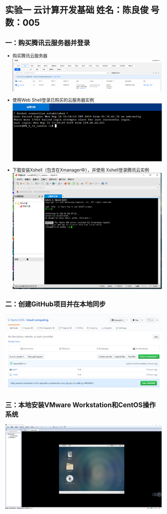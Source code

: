 # 实验一 云计算开发基础        姓名：陈良俊 号数：005
## 一：购买腾讯云服务器并登录
* 购买腾讯云服务器 
![buy](https://github.com/Hymn1226/cloud-computing/blob/master/test1/buy.png?raw=true)

* 使用Web Shell登录已购买的云服务器实例 
![use](https://github.com/Hymn1226/cloud-computing/blob/master/test1/use.png?raw=true)

* 下载安装Xshell（包含在Xmanager中），并使用 Xshell登录腾讯云实例
![x](https://github.com/Hymn1226/cloud-computing/blob/master/test1/x.png?raw=true)



## 二：创建GitHub项目并在本地同步
![gh](https://github.com/Hymn1226/cloud-computing/blob/master/test1/gb.png?raw=true)

## 三：本地安装VMware Workstation和CentOS操作系统
![vm](https://github.com/Hymn1226/cloud-computing/blob/master/test1/vm.png?raw=true)

